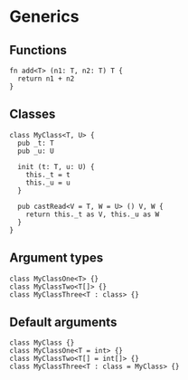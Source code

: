 # Generics

## Functions
```the
fn add<T> (n1: T, n2: T) T {
  return n1 + n2
}
```

## Classes
```the
class MyClass<T, U> {
  pub _t: T
  pub _u: U

  init (t: T, u: U) {
    this._t = t
    this._u = u
  }

  pub castRead<V = T, W = U> () V, W {
    return this._t as V, this._u as W
  }
}
```

## Argument types
```the
class MyClassOne<T> {}
class MyClassTwo<T[]> {}
class MyClassThree<T : class> {}
```

## Default arguments
```the
class MyClass {}
class MyClassOne<T = int> {}
class MyClassTwo<T[] = int[]> {}
class MyClassThree<T : class = MyClass> {}
```
